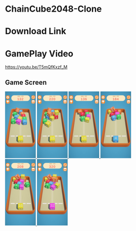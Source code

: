 # ChainCube2048-Clone

# Download Link

# GamePlay Video

https://youtu.be/T5mQfKxzf_M

## Game Screen
<p align="left"> <a href="https://www.w3schools.com/cs/" target="_blank" rel="noreferrer"> <img 
<img src="./Screen/1.jpg" alt="racegif" width="20%"/>
<img src="./Screen/2.jpg" alt="racegif" width="20%" />
<img src="./Screen/3.jpg" alt="racegif" width="20%" />
<img src="./Screen/4.jpg" alt="racegif" width="20%"/>
<img src="./Screen/5.jpg" alt="racegif" width="20%"/>
<img src="./Screen/6.jpg" alt="racegif" width="20%"/>
